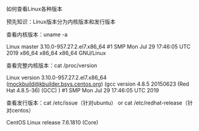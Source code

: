 如何查看Linux各种版本

预先知识：Linux版本分为内核版本和发行版本

查看内核版本：uname -a

Linux master 3.10.0-957.27.2.el7.x86_64 #1 SMP Mon Jul 29 17:46:05 UTC 2019 x86_64 x86_64 x86_64 GNU/Linux

查看完整内核版本：cat /proc/version

Linux version 3.10.0-957.27.2.el7.x86_64 (mockbuild@kbuilder.bsys.centos.org) (gcc version 4.8.5 20150623 (Red Hat 4.8.5-36) (GCC) ) #1 SMP Mon Jul 29 17:46:05 UTC 2019

查看发行版本：cat /etc/issue（针对ubuntu） or cat /etc/redhat-release（针对centos）

CentOS Linux release 7.6.1810 (Core)